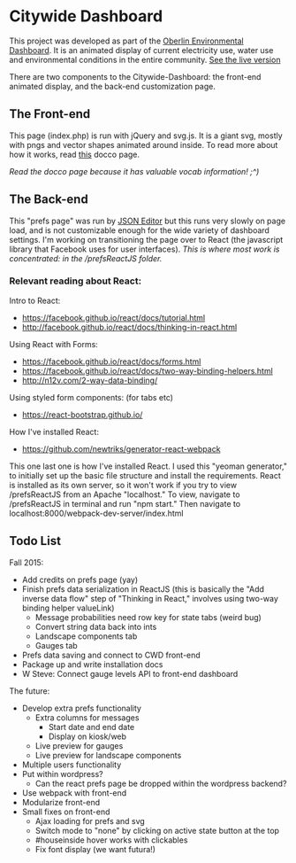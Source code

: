 # Citywide Dashboard
This project was developed as part of the [Oberlin Environmental Dashboard](http://environmentaldashboard.org/). It is an animated display of current electricity use, water use and environmental conditions in the entire community. [See the live version](http://environmentaldashboard.org/cwd-static/)

There are two components to the Citywide-Dashboard: the front-end animated display, and the back-end customization page.

## The Front-end

This page (index.php) is run with jQuery and svg.js. It is a giant svg, mostly with pngs and vector shapes animated around inside. To read more about how it works, read [this](https://cdn.rawgit.com/jeratt/Citywide-Dashboard/master/docs/main.html) docco page.

_Read the docco page because it has valuable vocab information! ;^)_

## The Back-end

This "prefs page" was run by [JSON Editor](https://github.com/jdorn/json-editor) but this runs very slowly on page load, and is not customizable enough for the wide variety of dashboard settings. I'm working on transitioning the page over to React (the javascript library that Facebook uses for user interfaces). *This is where most work is concentrated: in the /prefsReactJS folder.*

### Relevant reading about React:

Intro to React:
* https://facebook.github.io/react/docs/tutorial.html
* http://facebook.github.io/react/docs/thinking-in-react.html

Using React with Forms:
* https://facebook.github.io/react/docs/forms.html
* https://facebook.github.io/react/docs/two-way-binding-helpers.html
* http://n12v.com/2-way-data-binding/

Using styled form components: (for tabs etc)
* https://react-bootstrap.github.io/

How I've installed React:
* https://github.com/newtriks/generator-react-webpack

This one last one is how I've installed React. I used this "yeoman generator," to initially set up the basic file structure and install the requirements. React is installed as its own server, so it won't work if you try to view /prefsReactJS from an Apache "localhost." To view, navigate to /prefsReactJS in terminal and run "npm start." Then navigate to localhost:8000/webpack-dev-server/index.html

## Todo List

Fall 2015:
- Add credits on prefs page (yay)
- Finish prefs data serialization in ReactJS (this is basically the "Add inverse data flow" step of "Thinking in React," involves using two-way binding helper valueLink)
  - Message probabilities need row key for state tabs (weird bug)
  - Convert string data back into ints
  - Landscape components tab
  - Gauges tab
- Prefs data saving and connect to CWD front-end
- Package up and write installation docs
- W Steve: Connect gauge levels API to front-end dashboard

The future:
- Develop extra prefs functionality
  - Extra columns for messages
    - Start date and end date
    - Display on kiosk/web
  - Live preview for gauges
  - Live preview for landscape components
- Multiple users functionality
- Put within wordpress?
  - Can the react prefs page be dropped within the wordpress backend?
- Use webpack with front-end
- Modularize front-end
- Small fixes on front-end
  - Ajax loading for prefs and svg
  - Switch mode to "none" by clicking on active state button at the top
  - #houseinside hover works with clickables
  - Fix font display (we want futura!)
